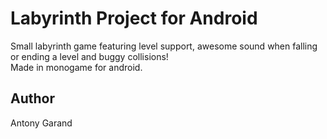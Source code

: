 Labyrinth Project for Android
====================================

Small labyrinth game featuring level support, awesome sound when falling or ending a level and buggy collisions!  
Made in monogame for android. 

Author
------

Antony Garand